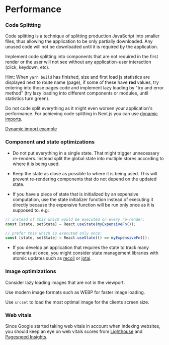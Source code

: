 # Performance

### Code Splitting

Code splitting is a technique of splitting production JavaScript into smaller files, thus allowing the application to be only partially downloaded. Any unused code will not be downloaded until it is required by the application.

Implement code splitting into components that are not required in the first render or the user will not see without any application-user interaction (click, keydown, etc).

Hint: When `yarn build` has finished, size and first load js statistics are displayed next to route name (page), if some of these have **red** values, try entering into those pages code and implement lazy loading by "try and error method" (try lazy loading into different components or modules, until statistics turn green). 

Do not code split everything as it might even worsen your application's performance.
For achieving code splitting in Next.js you can use [dynamic imports](https://nextjs.org/docs/advanced-features/dynamic-import). 

[Dynamic import example](../pages/index.tsx)

### Component and state optimizations

* Do not put everything in a single state. That might trigger unnecessary re-renders. Instead split the global state into multiple stores according to where it is being used.

* Keep the state as close as possible to where it is being used. This will prevent re-rendering components that do not depend on the updated state.

* If you have a piece of state that is initialized by an expensive computation, use the state initializer function instead of executing it directly because the expensive function will be run only once as it is supposed to. e.g:

```javascript
// instead of this which would be executed on every re-render:
const [state, setState] = React.useState(myExpensiveFn());

// prefer this which is executed only once:
const [state, setState] = React.useState(() => myExpensiveFn());
```

* If you develop an application that requires the state to track many elements at once, you might consider state management libraries with atomic updates such as [recoil](https://recoiljs.org/) or [jotai](https://jotai.pmnd.rs/).

### Image optimizations

Consider lazy loading images that are not in the viewport.

Use modern image formats such as WEBP for faster image loading.

Use `srcset` to load the most optimal image for the clients screen size.

### Web vitals

Since Google started taking web vitals in account when indexing websites, you should keep an eye on web vitals scores from [Lighthouse](https://web.dev/measure/) and [Pagespeed Insights](https://pagespeed.web.dev/).

